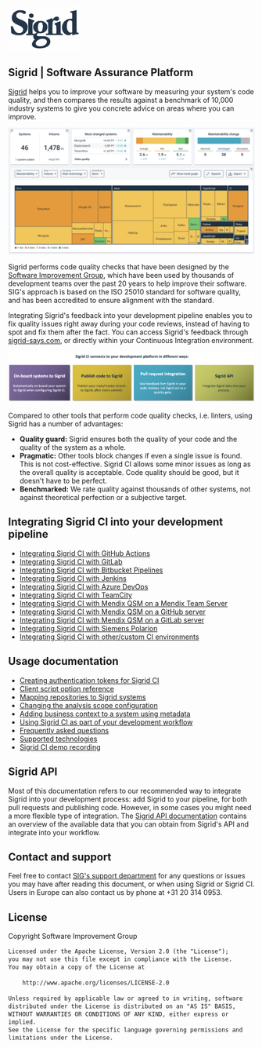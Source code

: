 <img src="docs/images/sigrid-logo.png" width="150" />

## Sigrid | Software Assurance Platform

[Sigrid](https://www.softwareimprovementgroup.com/solutions/sigrid-software-assurance-platform/) helps you to improve your software by measuring your system's code quality, and then compares the results against a benchmark of 10,000 industry systems to give you concrete advice on areas where you can improve.

<img src="docs/images/sigrid-dashboard.png" width="700" />

Sigrid performs code quality checks that have been designed by the [Software Improvement Group](https://www.softwareimprovementgroup.com/), which have been used by thousands of development teams over the past 20 years to help improve their software. SIG's approach is based on the ISO 25010 standard for software quality, and has been accredited to ensure alignment with the standard.

Integrating Sigrid's feedback into your development pipeline enables you to fix quality issues right away during your code reviews, instead of having to spot and fix them after the fact. You can access Sigrid's feedback through [sigrid-says.com](https://sigrid-says.com), or directly within your Continuous Integration environment.

<img src="docs/images/sigridci-features.png" width="800" />

Compared to other tools that perform code quality checks, i.e. linters, using Sigrid has a number of advantages:

- **Quality guard:** Sigrid ensures both the quality of your code and the quality of the system as a whole.
- **Pragmatic:** Other tools block changes if even a single issue is found. This is not cost-effective. Sigrid CI allows some minor issues as long as the overall quality is acceptable. Code quality should be good, but it doesn't have to be perfect.
- **Benchmarked:** We rate quality against thousands of other systems, not against theoretical perfection or a subjective target.

## Integrating Sigrid CI into your development pipeline

- [Integrating Sigrid CI with GitHub Actions](docs/sigridci-integration/github-actions.md)
- [Integrating Sigrid CI with GitLab](docs/sigridci-integration/gitlab.md)
- [Integrating Sigrid CI with Bitbucket Pipelines](docs/sigridci-integration/bitbucket-pipelines.md)
- [Integrating Sigrid CI with Jenkins](docs/sigridci-integration/jenkins.md)
- [Integrating Sigrid CI with Azure DevOps](docs/sigridci-integration/azure-devops.md)
- [Integrating Sigrid CI with TeamCity](docs/sigridci-integration/teamcity.md)
- [Integrating Sigrid CI with Mendix QSM on a Mendix Team Server](docs/sigridci-integration/mendix-teamserver.md)
- [Integrating Sigrid CI with Mendix QSM on a GitHub server](docs/sigridci-integration/mendix-github-actions.md)
- [Integrating Sigrid CI with Mendix QSM on a GitLab server](docs/sigridci-integration/mendix-gitlab.md)
- [Integrating Sigrid CI with Siemens Polarion](docs/sigridci-integration/polarion.md)
- [Integrating Sigrid CI with other/custom CI environments](docs/sigridci-integration/integration.md)

## Usage documentation

- [Creating authentication tokens for Sigrid CI](docs/organization-integration/authentication-tokens.md)
- [Client script option reference](docs/reference/client-script-usage.md)
- [Mapping repositories to Sigrid systems](docs/organization-integration/systems.md)
- [Changing the analysis scope configuration](docs/reference/analysis-scope-configuration.md)
- [Adding business context to a system using metadata](docs/organization-integration/metadata.md)
- [Using Sigrid CI as part of your development workflow](docs/sigridci-integration/development-workflows.md)
- [Frequently asked questions](docs/capabilities/faq.md)
- [Supported technologies](docs/reference/technology-support.md)
- [Sigrid CI demo recording](https://www.youtube.com/watch?v=1QWWtFlB6cQ) 

## Sigrid API

Most of this documentation refers to our recommended way to integrate Sigrid into your development process: add Sigrid to your pipeline, for both pull requests and publishing code. However, in some cases you might need a more flexible type of integration. The [Sigrid API documentation](docs/reference/sigrid-api-documentation.md) contains an overview of the available data that you can obtain from Sigrid's API and integrate into your workflow.

## Contact and support

Feel free to contact [SIG's support department](mailto:support@softwareimprovementgroup.com) for any questions or issues you may have after reading this document, or when using Sigrid or Sigrid CI. Users in Europe can also contact us by phone at +31 20 314 0953.

## License

Copyright Software Improvement Group

    Licensed under the Apache License, Version 2.0 (the "License");
    you may not use this file except in compliance with the License.
    You may obtain a copy of the License at

        http://www.apache.org/licenses/LICENSE-2.0

    Unless required by applicable law or agreed to in writing, software
    distributed under the License is distributed on an "AS IS" BASIS,
    WITHOUT WARRANTIES OR CONDITIONS OF ANY KIND, either express or implied.
    See the License for the specific language governing permissions and
    limitations under the License.
    
    
